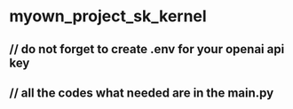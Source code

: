 # myown_project_sk_kernel

## // do not forget to create .env for your openai api key
## // all the codes what needed are in the main.py
